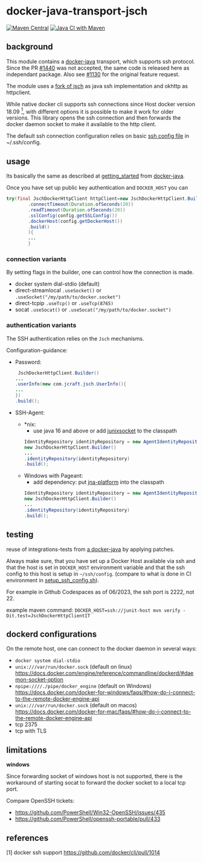 # docker-java-transport-jsch

[![Maven Central](https://img.shields.io/maven-central/v/com.github.mwiede.dockerjava/docker-java-transport-jsch)](https://maven-badges.herokuapp.com/maven-central/com.github.mwiede.dockerjava/docker-java-transport-jsch)
[![Java CI with Maven](https://github.com/mwiede/docker-java-transport-jsch/actions/workflows/maven.yml/badge.svg)](https://github.com/mwiede/docker-java-transport-jsch/actions/workflows/maven.yml)

## background

This module contains a [docker-java](https://github.com/docker-java/docker-java) transport, which supports ssh protocol.
Since the PR [#1440](https://github.com/docker-java/docker-java/pull/1440) was not accepted, the same code is released
here as independant package. Also see [#1130](https://github.com/docker-java/docker-java/issues/1130) for the original
feature request.

The module uses a [fork of jsch](https://github.com/mwiede/jsch) as java ssh implementation and okhttp as httpclient.

While native docker cli supports ssh connections since Host docker version 18.09 [<sup>1</sup>](#1), with different
options it is possible to make it work for older versions. This library opens the ssh connection and then forwards the
docker daemon socket to make it available to the http client.

The default ssh connection configuration relies on basic [ssh config file](https://www.ssh.com/ssh/config/) in ~/.ssh/config.

## usage

Its basically the same as described
at [getting_started](https://github.com/docker-java/docker-java/blob/master/docs/getting_started.md)
from [docker-java](https://github.com/docker-java/docker-java).

Once you have set up public key authentication and `DOCKER_HOST` you can

```java
try(final JschDockerHttpClient httpClient=new JschDockerHttpClient.Builder()
        .connectTimeout(Duration.ofSeconds(20))
        .readTimeout(Duration.ofSeconds(20))
        .sslConfig(config.getSSLConfig())
        .dockerHost(config.getDockerHost())
        .build()
        ){
        ...
        }
```

### connection variants

By setting flags in the builder, one can control how the connection is made.

* docker system dial-stdio (default)
* direct-streamlocal `.useSocket()` or `.useSocket("/my/path/to/docker.socket")`
* direct-tcpip `.useTcp()` or `.useTcp(8765)`
* socat `.useSocat()` or `.useSocat("/my/path/to/docker.socket")`

### authentication variants

The SSH authentication relies on the `Jsch` mechanisms.

Configuration-guidance:

- Password:
  ```java
   JschDockerHttpClient.Builder()
  ...
  .userInfo(new com.jcraft.jsch.UserInfo(){
  ...
  })
  .build();
  ```
- SSH-Agent:
  
  - *nix:
    - use java 16 and above or add [junixsocket](https://github.com/kohlschutter/junixsocket) to the classpath
    ````java
    IdentityRepository identityRepository = new AgentIdentityRepository(new SSHAgentConnector());
    new JschDockerHttpClient.Builder()
    ...
    .identityRepository(identityRepository)
    .build();
    ````
  - Windows with Pageant:
    - add dependency: put [jna-platform](https://mvnrepository.com/artifact/net.java.dev.jna/jna-platform) into the classpath
    ````java
    IdentityRepository identityRepository = new AgentIdentityRepository(new PageantConnector());
    new JschDockerHttpClient.Builder()
    ...
    .identityRepository(identityRepository)
    .build();
    ````
## testing

reuse of integrations-tests from [a docker-java](https://github.com/docker-java/docker-java) by applying patches.

Always make sure, that you have set up a Docker Host available via ssh and that the host is set in `DOCKER_HOST`
environment variable and that the ssh config to this host is setup in `~/ssh/config`. (compare to what is done in CI environment
in [setup_ssh_config.sh](.ci/setup_ssh_config.sh)). 

For example in Github Codespaces as of 06/2023, the ssh port is 2222, not 22.

example maven command: `DOCKER_HOST=ssh://junit-host mvn verify -Dit.test=JschDockerHttpClientIT`

## dockerd configurations

On the remote host, one can connect to the docker daemon in several ways:

* `docker system dial-stdio`
* `unix:///var/run/docker.sock` (default on
  linux) https://docs.docker.com/engine/reference/commandline/dockerd/#daemon-socket-option
* `npipe:////./pipe/docker_engine` (default on
  Windows) https://docs.docker.com/docker-for-windows/faqs/#how-do-i-connect-to-the-remote-docker-engine-api
* `unix:///var/run/docker.sock` (default on
  macos) https://docs.docker.com/docker-for-mac/faqs/#how-do-i-connect-to-the-remote-docker-engine-api
* tcp 2375
* tcp with TLS

## limitations

__windows__

Since forwarding socket of windows host is not supported, there is the workaround of starting socat to forward the
docker socket to a local tcp port.

Compare OpenSSH tickets:

* https://github.com/PowerShell/Win32-OpenSSH/issues/435
* https://github.com/PowerShell/openssh-portable/pull/433

## references

<a class="anchor" id="1">[1]</a> docker ssh support https://github.com/docker/cli/pull/1014
